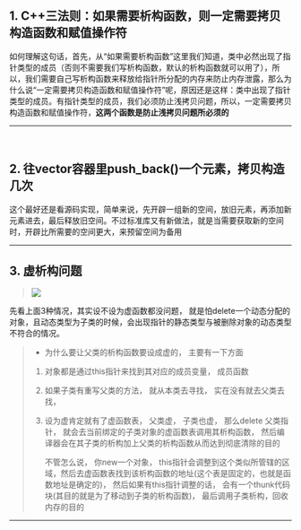 

## 1. C++三法则：如果需要析构函数，则一定需要拷贝构造函数和赋值操作符

  如何理解这句话，首先，从“如果需要析构函数”这里我们知道，类中必然出现了指针类型的成员（否则不需要我们写析构函数，默认的析构函数就可以用了），所以，我们需要自己写析构函数来释放给指针所分配的内存来防止内存泄露，那么为什么说“一定需要拷贝构造函数和赋值操作符”呢，原因还是这样：类中出现了指针类型的成员。有指针类型的成员，我们必须防止浅拷贝问题，所以，一定需要拷贝构造函数和赋值操作符，**这两个函数是防止浅拷贝问题所必须的**



---



​	

## 2. 往vector容器里push_back()一个元素，拷贝构造几次

​    这个最好还是看源码实现，简单来说，先开辟一组新的空间，放旧元素，再添加新元素进去，最后释放旧空间。不过标准库又有新做法，就是当需要获取新的空间时，开辟比所需要的空间更大，来预留空间为备用



---





## 3. 虚析构问题

> ![](C:\Users\hzd\AppData\Roaming\Typora\typora-user-images\image-20220305201036603.png)

  先看上面3种情况，其实设不设为虚函数都没问题， 就是怕delete一个动态分配的对象，且动态类型为子类的时候，会出现指针的静态类型与被删除对象的动态类型不符合的情况。



> - 为什么要让父类的析构函数要设成虚的， 主要有一下方面
>
> 1. 对象都是通过this指针来找到其对应的成员变量， 成员函数
>
> 2. 如果子类有重写父类的方法， 就从本类去寻找， 实在没有就去父类去找，
>
> 3. 设为虚肯定就有了虚函数表， 父类虚， 子类也虚， 那么delete 父类指针， 就会去当前绑定的子类对象的虚函数表调用其析构函数， 然后编译器会在其子类的析构加上父类的析构函数从而达到彻底清除的目的   
>
> 
>
> 
>
>    不管怎么说， 你new一个对象， this指针会调整到这个类似所管辖的区域，然后去虚函数表找到该析构函数的地址(这个表是固定的，也就是函数地址是确定的)， 然后如果有this指针调整的话， 会有一个thunk代码块(其目的就是为了移动到子类的析构函数)， 最后调用子类析构，回收内存的目的



---



